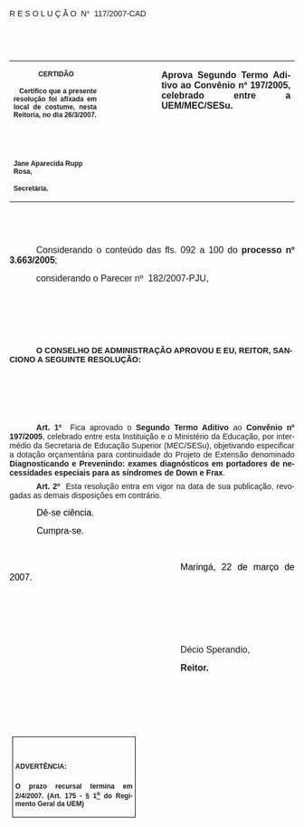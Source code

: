 <body lang=PT-BR link=blue vlink=purple style='tab-interval:35.3pt'>

<div class=Section1>

<p class=MsoTitle><span style='font-family:Arial;mso-bidi-font-family:"Times New Roman"'>R
E S O L U Ç Ã O<span style='mso-spacerun:yes'>  </span>N</span><span
style='font-family:Symbol;mso-ascii-font-family:Arial;mso-hansi-font-family:
Arial;mso-char-type:symbol;mso-symbol-font-family:Symbol'><span
style='mso-char-type:symbol;mso-symbol-font-family:Symbol'>°</span></span><span
style='font-family:Arial;mso-bidi-font-family:"Times New Roman"'><span
style='mso-spacerun:yes'>  </span>117/2007-CAD<o:p></o:p></span></p>

<p class=BodyText21><span style='font-size:10.0pt;font-family:Arial;mso-bidi-font-family:
"Times New Roman"'><o:p>&nbsp;</o:p></span></p>

<p class=BodyText21><span style='font-size:10.0pt;font-family:Arial;mso-bidi-font-family:
"Times New Roman"'><o:p>&nbsp;</o:p></span></p>

<table class=MsoNormalTable border=0 cellspacing=0 cellpadding=0
 style='border-collapse:collapse;mso-padding-alt:0cm 5.4pt 0cm 5.4pt'>
 <tr style='mso-yfti-irow:0;mso-yfti-firstrow:yes;mso-yfti-lastrow:yes'>
  <td width=196 valign=top style='width:147.15pt;padding:0cm 5.4pt 0cm 5.4pt'>
  <p class=MsoNormal align=center style='text-align:center'><b
  style='mso-bidi-font-weight:normal'><span style='font-size:9.0pt;mso-bidi-font-size:
  10.0pt;font-family:Arial;mso-bidi-font-family:"Times New Roman"'><span
  style='mso-spacerun:yes'> </span>CERTIDÃO<o:p></o:p></span></b></p>
  <p class=MsoNormal style='text-align:justify'><b style='mso-bidi-font-weight:
  normal'><span style='font-size:9.0pt;mso-bidi-font-size:10.0pt;font-family:
  Arial;mso-bidi-font-family:"Times New Roman"'><span
  style='mso-spacerun:yes'>   </span>Certifico que a presente resolução foi
  afixada em local de costume, nesta Reitoria, no dia 26/3/2007.<o:p></o:p></span></b></p>
  <p class=MsoNormal><b style='mso-bidi-font-weight:normal'><span
  style='font-size:8.0pt;font-family:Arial;mso-bidi-font-family:"Times New Roman"'><o:p>&nbsp;</o:p></span></b></p>
  <p class=MsoNormal><b style='mso-bidi-font-weight:normal'><span
  style='font-size:8.0pt;font-family:Arial;mso-bidi-font-family:"Times New Roman"'><o:p>&nbsp;</o:p></span></b></p>
  <p class=MsoNormal><b style='mso-bidi-font-weight:normal'><span
  style='font-size:9.0pt;mso-bidi-font-size:10.0pt;font-family:Arial;
  mso-bidi-font-family:"Times New Roman"'>Jane Aparecida Rupp Rosa,<o:p></o:p></span></b></p>
  <p class=MsoNormal><b style='mso-bidi-font-weight:normal'><span
  style='font-size:9.0pt;mso-bidi-font-size:10.0pt;font-family:Arial;
  mso-bidi-font-family:"Times New Roman"'>Secretária.<o:p></o:p></span></b></p>
  </td>
  <td width=132 valign=top style='width:99.25pt;padding:0cm 5.4pt 0cm 5.4pt'>
  <p class=MsoNormal style='margin-right:-5.4pt'><span style='font-size:11.0pt;
  mso-bidi-font-size:10.0pt;font-family:Arial;mso-bidi-font-family:"Times New Roman"'><o:p>&nbsp;</o:p></span></p>
  </td>
  <td width=283 valign=top style='width:212.6pt;padding:0cm 5.4pt 0cm 5.4pt'>
  <p class=MsoNormal style='text-align:justify'><b style='mso-bidi-font-weight:
  normal'><span style='font-size:12.0pt;font-family:Arial;mso-bidi-font-family:
  "Times New Roman"'>Aprova Segundo Termo Aditivo ao Convênio nº 197/2005, celebrado
  entre a UEM/MEC/SESu.<o:p></o:p></span></b></p>
  </td>
 </tr>
</table>

<p class=BodyText21><span style='mso-bidi-font-size:12.0pt;font-family:Arial;
mso-bidi-font-family:"Times New Roman"'><o:p>&nbsp;</o:p></span></p>

<p class=BodyText21><span style='mso-bidi-font-size:12.0pt;font-family:Arial;
mso-bidi-font-family:"Times New Roman"'><o:p>&nbsp;</o:p></span></p>

<p class=MsoNormal style='text-align:justify;text-indent:35.45pt'><span
style='font-size:12.0pt;mso-bidi-font-size:10.0pt;font-family:Arial;mso-bidi-font-family:
"Times New Roman"'>Considerando o conteúdo das fls. <st1:metricconverter
ProductID="092 a" w:st="on">092 a</st1:metricconverter> 100 do <b
style='mso-bidi-font-weight:normal'>processo nº 3.663/2005</b>;<b
style='mso-bidi-font-weight:normal'><o:p></o:p></b></span></p>

<p class=MsoNormal style='text-align:justify;text-indent:35.45pt'><span
style='font-size:12.0pt;mso-bidi-font-size:10.0pt;font-family:Arial;mso-bidi-font-family:
"Times New Roman"'>considerando o Parecer nº<span style='mso-spacerun:yes'> 
</span>182/2007-PJU,</span><span style='font-size:12.0pt;font-family:Arial;
mso-bidi-font-family:"Times New Roman"'> <o:p></o:p></span></p>

<p class=MsoNormal style='text-align:justify;text-indent:35.45pt'><span
style='font-size:12.0pt;font-family:Arial;mso-bidi-font-family:"Times New Roman"'><o:p>&nbsp;</o:p></span></p>

<p class=MsoNormal style='text-align:justify;text-indent:35.45pt'><span
style='font-size:12.0pt;font-family:Arial;mso-bidi-font-family:"Times New Roman"'><o:p>&nbsp;</o:p></span></p>

<p class=MsoNormal style='text-align:justify;text-indent:35.45pt'><span
style='font-size:12.0pt;font-family:Arial;mso-bidi-font-family:"Times New Roman"'><o:p>&nbsp;</o:p></span></p>

<p class=MsoBodyTextIndent style='text-indent:35.45pt'><b style='mso-bidi-font-weight:
normal'><span style='font-family:Arial;mso-bidi-font-family:"Times New Roman"'>O
CONSELHO DE ADMINISTRAÇÃO APROVOU E EU, REITOR, SANCIONO A SEGUINTE RESOLUÇÃO:</span><o:p></o:p></b></p>

<p class=BodyText21 style='mso-pagination:none'><span style='mso-bidi-font-size:
12.0pt;font-family:Arial;mso-bidi-font-family:"Times New Roman";layout-grid-mode:
line'><o:p>&nbsp;</o:p></span></p>

<p class=BodyText21 style='mso-pagination:none'><span style='mso-bidi-font-size:
12.0pt;font-family:Arial;mso-bidi-font-family:"Times New Roman";layout-grid-mode:
line'><o:p>&nbsp;</o:p></span></p>

<p class=BodyText21 style='mso-pagination:none'><span style='mso-bidi-font-size:
12.0pt;font-family:Arial;mso-bidi-font-family:"Times New Roman";layout-grid-mode:
line'><o:p>&nbsp;</o:p></span></p>

<p style='margin-top:6.0pt;margin-right:0cm;margin-bottom:0cm;margin-left:0cm;
margin-bottom:.0001pt;text-align:justify;text-indent:35.45pt'><b
style='mso-bidi-font-weight:normal'><span style='font-family:Arial;mso-fareast-font-family:
"Arial Unicode MS";mso-bidi-font-family:"Times New Roman"'>Art.&nbsp;1º&nbsp;&nbsp;</span></b><span
style='font-family:Arial;mso-fareast-font-family:"Arial Unicode MS";mso-bidi-font-family:
"Times New Roman"'>Fica aprovado o <b style='mso-bidi-font-weight:normal'>Segundo
Termo Aditivo</b> ao <b style='mso-bidi-font-weight:normal'>Convênio nº
197/2005</b>, celebrado entre esta Instituição e o Ministério da Educação, por
intermédio da Secretaria de Educação Superior (MEC/SESu), objetivando
especificar a dotação orçamentária para continuidade do Projeto de Extensão
denominado <b style='mso-bidi-font-weight:normal'>Diagnosticando e Prevenindo:
exames diagnósticos em portadores de necessidades especiais para as síndromes
de Down e Frax</b>.<o:p></o:p></span></p>

<p style='margin-top:6.0pt;margin-right:0cm;margin-bottom:0cm;margin-left:0cm;
margin-bottom:.0001pt;text-align:justify;text-indent:35.45pt'><b
style='mso-bidi-font-weight:normal'><span style='font-family:Arial;mso-fareast-font-family:
"Arial Unicode MS";mso-bidi-font-family:"Times New Roman"'>Art.&nbsp;2º&nbsp;&nbsp;</span></b><span
style='font-family:Arial;mso-bidi-font-family:"Times New Roman"'>Esta resolução
entra em vigor na data de sua publicação, revogadas as demais disposições em
contrário.</span><span style='font-family:Arial;mso-fareast-font-family:"Arial Unicode MS";
mso-bidi-font-family:"Times New Roman";letter-spacing:-.2pt'><o:p></o:p></span></p>

<p class=MsoNormal style='text-align:justify;text-indent:36.0pt;mso-pagination:
none'><span style='font-size:12.0pt;font-family:Arial;color:black'>Dê-se ciência.<o:p></o:p></span></p>

<p class=MsoNormal style='text-align:justify;text-indent:36.0pt;mso-pagination:
none'><span style='font-size:12.0pt;font-family:Arial;color:black'>Cumpra-se.<o:p></o:p></span></p>

<p class=MsoNormal style='text-align:justify;text-indent:8.0cm'><span
style='font-size:12.0pt;font-family:Arial;color:black'><o:p>&nbsp;</o:p></span></p>

<p class=MsoNormal style='text-align:justify;text-indent:8.0cm'><span
style='font-size:12.0pt;font-family:Arial;color:black'>Maringá, 22 de março de
2007.<o:p></o:p></span></p>

<p class=MsoNormal style='text-align:justify;text-indent:8.0cm'><span
style='font-size:12.0pt;font-family:Arial;mso-bidi-font-family:"Times New Roman"'><o:p>&nbsp;</o:p></span></p>

<p class=MsoNormal style='text-align:justify;text-indent:8.0cm'><span
style='font-size:12.0pt;font-family:Arial;mso-bidi-font-family:"Times New Roman"'><o:p>&nbsp;</o:p></span></p>

<p class=MsoNormal style='text-align:justify;text-indent:8.0cm'><span
style='font-size:12.0pt;font-family:Arial;mso-bidi-font-family:"Times New Roman"'><o:p>&nbsp;</o:p></span></p>

<p class=MsoNormal style='text-align:justify;text-indent:8.0cm'><span
style='font-size:12.0pt;font-family:Arial;mso-bidi-font-family:"Times New Roman"'>Décio
Sperandio,<o:p></o:p></span></p>

<p class=MsoNormal style='text-align:justify;text-indent:8.0cm;tab-stops:8.0cm 276.45pt'><b
style='mso-bidi-font-weight:normal'><span style='font-size:12.0pt;font-family:
Arial;mso-bidi-font-family:"Times New Roman"'>Reitor.<o:p></o:p></span></b></p>

<p class=MsoNormal style='text-align:justify;text-indent:8.0cm;tab-stops:8.0cm 276.45pt'><b
style='mso-bidi-font-weight:normal'><span style='font-size:12.0pt;font-family:
Arial;mso-bidi-font-family:"Times New Roman"'><o:p>&nbsp;</o:p></span></b></p>

<p class=MsoNormal style='text-align:justify;text-indent:8.0cm;tab-stops:8.0cm 276.45pt'><b
style='mso-bidi-font-weight:normal'><span style='font-size:12.0pt;font-family:
Arial;mso-bidi-font-family:"Times New Roman"'><o:p>&nbsp;</o:p></span></b></p>

<p class=MsoNormal style='text-align:justify;text-indent:8.0cm'><b
style='mso-bidi-font-weight:normal'><span style='font-size:12.0pt;font-family:
Arial;mso-bidi-font-family:"Times New Roman"'><o:p>&nbsp;</o:p></span></b></p>

<table class=MsoNormalTable border=1 cellspacing=0 cellpadding=0
 style='margin-left:3.5pt;border-collapse:collapse;border:none;mso-border-alt:
 solid windowtext .5pt;mso-padding-alt:0cm 3.5pt 0cm 3.5pt;mso-border-insideh:
 .5pt solid windowtext;mso-border-insidev:.5pt solid windowtext'>
 <tr style='mso-yfti-irow:0;mso-yfti-firstrow:yes;mso-yfti-lastrow:yes'>
  <td width=207 valign=top style='width:155.6pt;border:solid windowtext 1.0pt;
  mso-border-alt:solid windowtext .5pt;padding:0cm 3.5pt 0cm 3.5pt'>
  <h1><span style='font-size:9.0pt;mso-bidi-font-size:10.0pt;font-family:Arial;
  mso-bidi-font-family:"Times New Roman"'>ADVERTÊNCIA:<o:p></o:p></span></h1>
  <p class=MsoNormal style='text-align:justify'><b style='mso-bidi-font-weight:
  normal'><span style='font-size:9.0pt;mso-bidi-font-size:10.0pt;font-family:
  Arial;mso-bidi-font-family:"Times New Roman"'>O prazo recursal termina em 2/4/2007.
  (Art. 175 - § 1<u><sup>o</sup></u> do Regimento Geral da UEM)</span></b><span
  style='font-size:9.0pt;mso-bidi-font-size:10.0pt;font-family:Arial;
  mso-bidi-font-family:"Times New Roman"'><o:p></o:p></span></p>
  </td>
 </tr>
</table>

<p class=MsoNormal align=center style='text-align:center'><o:p>&nbsp;</o:p></p>

</div>

</body>
